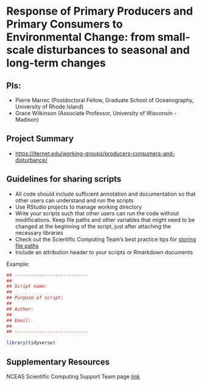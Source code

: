 # Response of Primary Producers and Primary Consumers to Environmental Change: from small-scale disturbances to seasonal and long-term changes

## PIs: 

- Pierre Marrec (Postdoctoral Fellow, Graduate School of Oceanography, University of Rhode Island)
- Grace Wilkinson (Associate Professor, University of Wisconsin - Madison)

## Project Summary

- https://lternet.edu/working-groups/producers-consumers-and-disturbance/

## Guidelines for sharing scripts

- All code should include sufficient annotation and documentation so that other users can understand and run the scripts 
- Use RStudio projects to manage working directory
- Write your scripts such that other users can run the code without modifications. Keep file paths and other variables that might need to be changed at the beginning of the script, just after attaching the necessary libraries
- Check out the Scientific Computing Team’s best practice tips for [storing file paths](https://nceas.github.io/scicomp.github.io/best_practices.html#file-paths)
- Include an attribution header to your scripts or Rmarkdown documents

Example:

```r
## ---------------------------
##
## Script name: 
##
## Purpose of script:
##
## Author: 
##
## Email: 
##
## ---------------------------

library(tidyverse)

```


## Supplementary Resources

NCEAS Scientific Computing Support Team page [link](https://nceas.github.io/scicomp.github.io)
